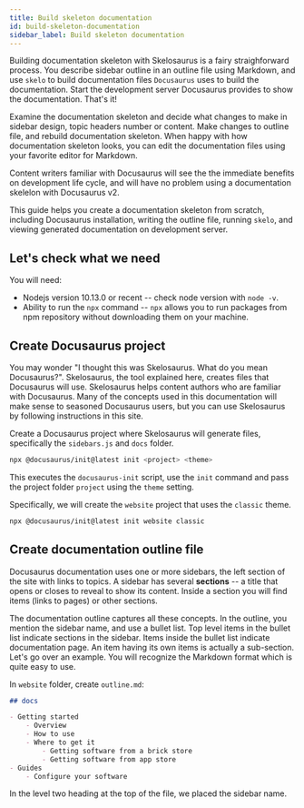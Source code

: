 ```yaml
---
title: Build skeleton documentation
id: build-skeleton-documentation
sidebar_label: Build skeleton documentation
---
```


<!-- @part src="../../website-parts/build-skeleton-documentation/h1-build-skeleton-documentation-description.md" -->

Building documentation skeleton with Skelosaurus is a fairy straighforward process. You describe sidebar outline in an outline file using Markdown, and use `skelo` to build documentation files `Docusaurus` uses to build the documentation. Start the development server Docusaurus provides to show the documentation. That's it!

Examine the documentation skeleton and decide what changes to make in sidebar design, topic headers number or content. Make changes to outline file, and rebuild documentation skeleton. When happy with how documentation skeleton looks, you can edit the documentation files using your favorite editor for Markdown.

Content writers familiar with Docusaurus will see the the immediate benefits on development life cycle, and will have no problem using a documentation skelelon with Docusaurus v2.

This guide helps you create a documentation skeleton from scratch, including Docusaurus installation, writing the outline file, running `skelo`, and viewing generated documentation on development server.

## Let's check what we need

You will need:

- Nodejs version 10.13.0 or recent -- check node version with `node -v`. 
- Ability to run the `npx` command -- `npx` allows you to run packages from npm repository without downloading them on your machine.

<!-- @/part -->

<!-- @part src="../../website-parts/build-skeleton-documentation/h1-build-skeleton-documentation-body.md" -->
<!-- Your content goes here, replacing this comment -->

## Create Docusaurus project

You may wonder "I thought this was Skelosaurus. What do you mean Docusaurus?". Skelosaurus, the tool explained here, creates files that Docusaurus will use. Skelosaurus helps content authors who are familiar with Docusaurus. Many of the concepts used in this documentation will make sense to seasoned Docusaurus users, but you can use Skelosaurus by following instructions in this site.

Create a Docusaurus project where Skelosaurus will generate files, specifically the `sidebars.js` and `docs` folder.

```bash
npx @docusaurus/init@latest init <project> <theme>
``` 
This executes the `docusaurus-init` script, use the `init` command and pass the project folder `project` using the `theme` setting.

Specifically, we will create the `website` project that uses the `classic` theme.

```bash
npx @docusaurus/init@latest init website classic
```
## Create documentation outline file

Docusaurus documentation uses one or more sidebars, the left section of the site with links to topics. A sidebar has several **sections** -- a title that opens or closes to reveal to show its content. Inside a section you will find items (links to pages) or other sections.

The documentation outline captures all these concepts. In the outline, you mention the sidebar name, and use a bullet list. Top level items in the bullet list indicate sections in the sidebar. Items inside the bullet list indicate documentation page. An item having its own items is actually a sub-section. Let's go over an example. You will recognize the Markdown format which is quite easy to use.

In `website` folder, create `outline.md`:

```md
## docs

- Getting started
	- Overview
	- How to use
	- Where to get it
		- Getting software from a brick store
		- Getting software from app store
- Guides
	- Configure your software
```
In the level two heading at the top of the file, we placed the sidebar name.

<!-- @/part -->

